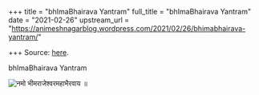 +++
title = "bhImaBhairava Yantram"
full_title = "bhImaBhairava Yantram"
date = "2021-02-26"
upstream_url = "https://animeshnagarblog.wordpress.com/2021/02/26/bhimabhairava-yantram/"

+++
Source: [here](https://animeshnagarblog.wordpress.com/2021/02/26/bhimabhairava-yantram/).

bhImaBhairava Yantram

![नमो भीमराजेश्वरमहाभैरवाय
॥](https://animeshnagarblog.files.wordpress.com/2021/02/img_20210224_2049295444612412040157518.jpg?w=690)
